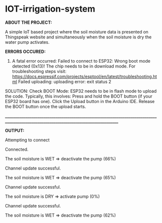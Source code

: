 # IOT-irrigation-system

**ABOUT THE PROJECT:**

A simple IoT based project where the soil moisture data is presented on Thingspeak website and simultaneously when the soil moisture is dry the water pump activates.

**ERRORS OCCURED:**
  1.  A fatal error occurred: Failed to connect to ESP32: Wrong boot mode detected (0x13)! The chip needs to be in download mode.
      For troubleshooting steps visit: https://docs.espressif.com/projects/esptool/en/latest/troubleshooting.html
      Failed uploading: uploading error: exit status 2

SOLUTION:
    Check BOOT Mode:
    ESP32 needs to be in flash mode to upload the code. Typically, this involves:
    Press and hold the BOOT button (if your ESP32 board has one).
    Click the Upload button in the Arduino IDE.
    Release the BOOT button once the upload starts.

**___________________________________________________________________________________________________________________________________**

**OUTPUT:**

Attempting to connect

Connected.

The soil moisture is WET => deactivate the pump (66%)

Channel update successful.

The soil moisture is WET => deactivate the pump (65%)

Channel update successful.

The soil moisture is DRY => activate pump (0%)

Channel update successful.

The soil moisture is WET => deactivate the pump (62%)
